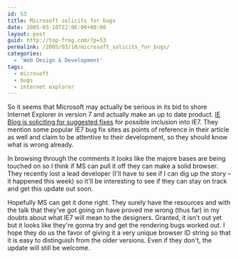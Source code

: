 ```yaml
---
id: 53
title: Microsoft solicits for bugs
date: 2005-03-10T22:06:00+00:00
layout: post
guid: http://top-frog.com/?p=53
permalink: /2005/03/10/microsoft_solicits_for_bugs/
categories:
  - 'Web Design & Development'
tags:
  - microsoft
  - bugs
  - internet explorer
---
```

So it seems that Microsoft may actually be serious in its bid to shore Internet Explorer in version 7 and actually make an up to date product. [IE Blog is soliciting for suggested fixes](http://blogs.msdn.com/ie/archive/2005/03/09/391362.aspx) for possible inclusion into IE7. They mention some popular IE7 bug fix sites as points of reference in their article as well and claim to be attentive to their development, so they should know what is wrong already.

In browsing through the comments it looks like the majore bases are being touched on so I think if MS can pull it off they can make a solid browser. They recently lost a lead developer (I'll have to see if I can dig up the story – it happened this week) so it'll be interesting to see if they can stay on track and get this update out soon.

Hopefully MS can get it done right. They surely have the resources and with the talk that they've got going on have proved me wrong (thus far) in my doubts about what IE7 will mean to the designers. Granted, it isn't out yet but it looks like they're gonna try and get the rendering bugs worked out. I hope they do us the favor of giving it a very unique browser ID string so that it is easy to distinguish from the older versions. Even if they don't, the update will still be welcome.